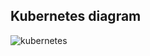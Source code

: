 ## Kubernetes diagram
![kubernetes](https://user-images.githubusercontent.com/79623220/125558004-e92bdfd7-9091-42e7-8d44-a70aee910f24.jpg)
